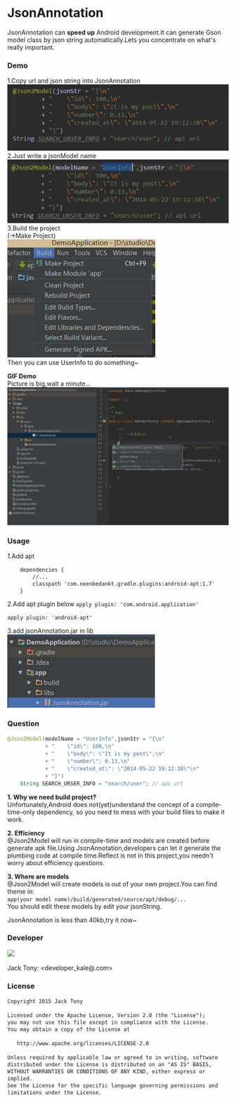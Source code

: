 # JsonAnnotation  
JsonAnnotation can **speed up** Android development.It can generate Gson model class by json string automatically.Lets you concentrate on what's really important.    

### Demo   
1.Copy url and json string into JsonAnnotation  
![](./demo/api_json.png)  
2.Just write a jsonModel name  
![](./demo/jsonModel.png)  
3.Build the project  
(->Make Project)  
![](./demo/build.png)  
Then you can use UserInfo to do something~  

**GIF Demo**  
Picture is big,wait a minute...  
![](./demo/json2Model.gif)  

### Usage  
1.Add apt  
```
	dependencies {
    	//...
        classpath 'com.neenbedankt.gradle.plugins:android-apt:1.7'
    }
```
2.Add apt plugin below `apply plugin: 'com.android.application'`  
```
apply plugin: 'android-apt'
```
3.add jsonAnnotation.jar in lib  
![](./demo/lib.png)  


### Question  
```JAVA
@Json2Model(modelName = "UserInfo",jsonStr = "{\n"
            + "    \"id\": 100,\n"
            + "    \"body\": \"It is my post\",\n"
            + "    \"number\": 0.13,\n"
            + "    \"created_at\": \"2014-05-22 19:12:38\"\n"
            + "}")
    String SEARCH_URSER_INFO = "search/user"; // api url
```  

**1. Why we need build project?**  
Unfortunately,Android does not(yet)understand the concept of a compile-time-only dependency, so you need to mess with your build files to make it work.  

**2. Efficiency**  
@Json2Model will run in compile-time and models are created before generate apk file.Using JsonAnnotation,developers can let it generate the plumbing code at compile time.Reflect is not in this project,you needn't worry about efficiency questions.  

**3. Where are models**  
@Json2Model will create models is out of your own project.You can find theme in:  
`app(your model name)/build/generated/source/apt/debug/...`  
You should edit these models by edit your jsonString.  

JsonAnnotation is less than 40kb,try it now~  


### Developer
![](https://avatars3.githubusercontent.com/u/9552155?v=3&s=460)

Jack Tony: <developer_kale@.com>


### License

    Copyright 2015 Jack Tony

    Licensed under the Apache License, Version 2.0 (the "License");
    you may not use this file except in compliance with the License.
    You may obtain a copy of the License at

       http://www.apache.org/licenses/LICENSE-2.0

    Unless required by applicable law or agreed to in writing, software
    distributed under the License is distributed on an "AS IS" BASIS,
    WITHOUT WARRANTIES OR CONDITIONS OF ANY KIND, either express or implied.
    See the License for the specific language governing permissions and
    limitations under the License.
